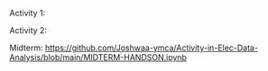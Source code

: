 Activity 1: 


Activity 2:


Midterm: 
https://github.com/Joshwaa-ymca/Activity-in-Elec-Data-Analysis/blob/main/MIDTERM-HANDSON.ipynb
